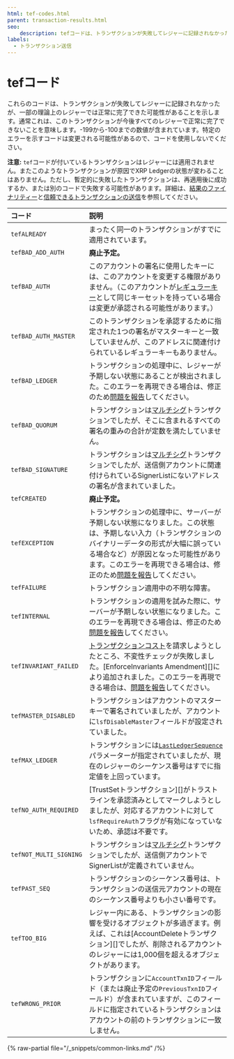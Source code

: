 ```yaml
---
html: tef-codes.html
parent: transaction-results.html
seo:
    description: tefコードは、トランザクションが失敗してレジャーに記録されなかったが、一部の理論上のレジャーでは正常に完了できた可能性があることを示します。
labels:
  - トランザクション送信
---
```

# tefコード

これらのコードは、トランザクションが失敗してレジャーに記録されなかったが、一部の理論上のレジャーでは正常に完了できた可能性があることを示します。通常これは、このトランザクションが今後すべてのレジャーで正常に完了できないことを意味します。-199から-100までの数値が含まれています。特定のエラーを示すコードは変更される可能性があるので、コードを使用しないでください。

**注意:** `tef`コードが付いているトランザクションはレジャーには適用されません。またこのようなトランザクションが原因でXRP Ledgerの状態が変わることはありません。ただし、暫定的に失敗したトランザクションは、再適用後に成功するか、または別のコードで失敗する可能性があります。詳細は、[結果のファイナリティー](../../../../concepts/transactions/finality-of-results/index.md)と[信頼できるトランザクションの送信](../../../../concepts/transactions/reliable-transaction-submission.md)を参照してください。

| コード                 | 説明                                                |
|:-----------------------|:----------------------------------------------------|
| `tefALREADY` | まったく同一のトランザクションがすでに適用されています。 |
| `tefBAD_ADD_AUTH` | **廃止予定。** |
| `tefBAD_AUTH` | このアカウントの署名に使用したキーには、このアカウントを変更する権限がありません。（このアカウントが[レギュラーキー](../../../../concepts/accounts/cryptographic-keys.md)として同じキーセットを持っている場合は変更が承認される可能性があります。） |
| `tefBAD_AUTH_MASTER` | このトランザクションを承認するために指定された1つの署名がマスターキーと一致していませんが、このアドレスに関連付けられているレギュラーキーもありません。 |
| `tefBAD_LEDGER` | トランザクションの処理中に、レジャーが予期しない状態にあることが検出されました。このエラーを再現できる場合は、修正のため[問題を報告](https://github.com/XRPLF/rippled/issues)してください。 |
| `tefBAD_QUORUM` | トランザクションは[マルチシグ](../../../../concepts/accounts/multi-signing.md)トランザクションでしたが、そこに含まれるすべての署名の重みの合計が定数を満たしていません。 |
| `tefBAD_SIGNATURE` | トランザクションは[マルチシグ](../../../../concepts/accounts/multi-signing.md)トランザクションでしたが、送信側アカウントに関連付けられているSignerListにないアドレスの署名が含まれていました。 |
| `tefCREATED` | **廃止予定。** |
| `tefEXCEPTION` | トランザクションの処理中に、サーバーが予期しない状態になりました。この状態は、予期しない入力（トランザクションのバイナリーデータの形式が大幅に誤っている場合など）が原因となった可能性があります。このエラーを再現できる場合は、修正のため[問題を報告](https://github.com/XRPLF/rippled/issues)してください。 |
| `tefFAILURE` | トランザクション適用中の不明な障害。 |
| `tefINTERNAL` | トランザクションの適用を試みた際に、サーバーが予期しない状態になりました。このエラーを再現できる場合は、修正のため[問題を報告](https://github.com/XRPLF/rippled/issues)してください。 |
| `tefINVARIANT_FAILED` | [トランザクションコスト](../../../../concepts/transactions/transaction-cost.md)を請求しようとしたところ、不変性チェックが失敗しました。[EnforceInvariants Amendment][]により追加されました。このエラーを再現できる場合は、[問題を報告](https://github.com/XRPLF/rippled/issues)してください。 |
| `tefMASTER_DISABLED` | トランザクションはアカウントのマスターキーで署名されていましたが、アカウントに`lsfDisableMaster`フィールドが設定されていました。 |
| `tefMAX_LEDGER` | トランザクションには[`LastLedgerSequence`](../../../../concepts/transactions/reliable-transaction-submission.md#lastledgersequence)パラメーターが指定されていましたが、現在のレジャーのシーケンス番号はすでに指定値を上回っています。 |
| `tefNO_AUTH_REQUIRED` | [TrustSetトランザクション][]がトラストラインを承認済みとしてマークしようとしましたが、対応するアカウントに対して`lsfRequireAuth`フラグが有効になっていないため、承認は不要です。 |
| `tefNOT_MULTI_SIGNING` | トランザクションは[マルチシグ](../../../../concepts/accounts/multi-signing.md)トランザクションでしたが、送信側アカウントでSignerListが定義されていません。 |
| `tefPAST_SEQ` | トランザクションのシーケンス番号は、トランザクションの送信元アカウントの現在のシーケンス番号よりも小さい番号です。 |
| `tefTOO_BIG` | レジャー内にある、トランザクションの影響を受けるオブジェクトが多過ぎます。例えば、これは[AccountDeleteトランザクション][]でしたが、削除されるアカウントのレジャーには1,000個を超えるオブジェクトがあります。 |
| `tefWRONG_PRIOR` | トランザクションに`AccountTxnID`フィールド（または廃止予定の`PreviousTxnID`フィールド）が含まれていますが、このフィールドに指定されているトランザクションはアカウントの前のトランザクションに一致しません。 |

{% raw-partial file="/_snippets/common-links.md" /%}
